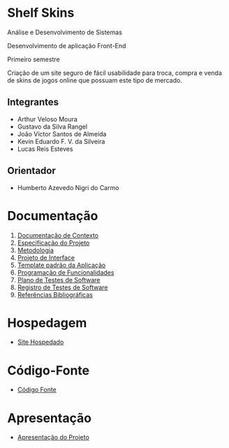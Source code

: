 # Shelf Skins

Análise e Desenvolvimento de Sistemas

Desenvolvimento de aplicação Front-End

Primeiro semestre

Criação de um site seguro de fácil usabilidade para troca, compra e venda de skins de jogos online que possuam este tipo de mercado.

## Integrantes

* Arthur Veloso Moura
* Gustavo da Silva Rangel
* João Víctor Santos de Almeida
* Kevin Eduardo F. V. da Silveira
* Lucas Reis Esteves

## Orientador

* Humberto Azevedo Nigri do Carmo

# Documentação

<ol>
<li><a href="documentos/01-Documentação de Contexto.md"> Documentação de Contexto</a></li>
<li><a href="documentos/02-Especificação do Projeto.md"> Especificação do Projeto</a></li>
<li><a href="documentos/03-Metodologia.md"> Metodologia</a></li>
<li><a href="documentos/04-Projeto de Interface.md"> Projeto de Interface</a></li>
<li><a href="documentos/05-Template padrão da Aplicação.md"> Template padrão da Aplicação</a></li>
<li><a href="documentos/06-Programação de Funcionalidades.md"> Programação de Funcionalidades</a></li>
<li><a href="documentos/07-Plano de Testes de Software.md"> Plano de Testes de Software</a></li>
<li><a href="documentos/08-Registro de Testes de Software.md"> Registro de Testes de Software</a></li>
<li><a href="documentos/09-Referências.md"> Referências Bibliográficas</a></li>
</ol>

# Hospedagem

* <a href="https://icei-puc-minas-pmv-ads.github.io/PMV-ADS-2024-2-E1-Proj-Projeto-Shelf-Skins/">Site Hospedado</a>

# Código-Fonte

* <a href="codigo-fonte/README.md">Código Fonte</a>

# Apresentação

* <a href="apresentacao/README.md">Apresentação do Projeto</a>
